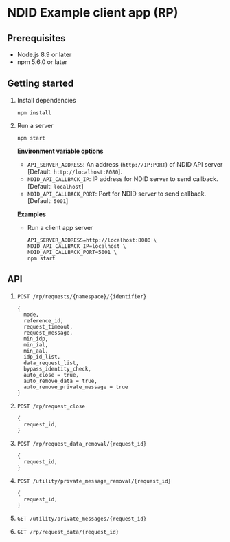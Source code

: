 # NDID Example client app (RP)

## Prerequisites

* Node.js 8.9 or later
* npm 5.6.0 or later

## Getting started

1.  Install dependencies

    ```
    npm install
    ```
2.  Run a server

    ```
    npm start
    ```

    **Environment variable options**
    * `API_SERVER_ADDRESS`: An address (`http://IP:PORT`) of NDID API server [Default: `http://localhost:8080`].
    * `NDID_API_CALLBACK_IP`: IP address for NDID server to send callback. [Default: `localhost`]
    * `NDID_API_CALLBACK_PORT`: Port for NDID server to send callback. [Default: `5001`]
    
    **Examples**
    * Run a client app server

        ```
        API_SERVER_ADDRESS=http://localhost:8080 \
        NDID_API_CALLBACK_IP=localhost \
        NDID_API_CALLBACK_PORT=5001 \
        npm start
        ```
## API

1. `POST /rp/requests/{namespace}/{identifier}`
    
    ```
    { 
      mode,
      reference_id,
      request_timeout,
      request_message,
      min_idp,
      min_ial,
      min_aal,
      idp_id_list,
      data_request_list,
      bypass_identity_check,
      auto_close = true,
      auto_remove_data = true,
      auto_remove_private_message = true 
    }
    ```

2. `POST /rp/request_close`

    ```
    {
      request_id,
    }
    ```
  
3. `POST /rp/request_data_removal/{request_id}`

    ```
    {
      request_id,
    }
    ```

4. `POST /utility/private_message_removal/{request_id}`

    ```
    {
      request_id,
    }
    ```

5. `GET /utility/private_messages/{request_id}`

6. `GET /rp/request_data/{request_id}`

